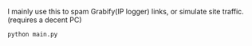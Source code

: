 I mainly use this to spam Grabify(IP logger) links, or simulate site traffic. (requires a decent PC)

`python main.py`

